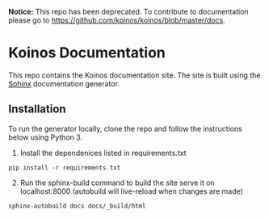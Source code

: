 **Notice:** This repo has been deprecated. To contribute to documentation please go to https://github.com/koinos/koinos/blob/master/docs.

# Koinos Documentation

  

This repo contains the Koinos documentation site. The site is built using the [Sphinx](https://www.sphinx-doc.org/en/master/index.html) documentation generator.

  

## Installation

To run the generator locally, clone the repo and follow the instructions below using Python 3. 

  

1. Install the dependenices listed in requirements.txt
```
pip install -r requirements.txt
```
2. Run the sphinx-build command to build the site serve it on localhost:8000 (autobuild will live-reload when changes are made)
```
sphinx-autobuild docs docs/_build/html
```
